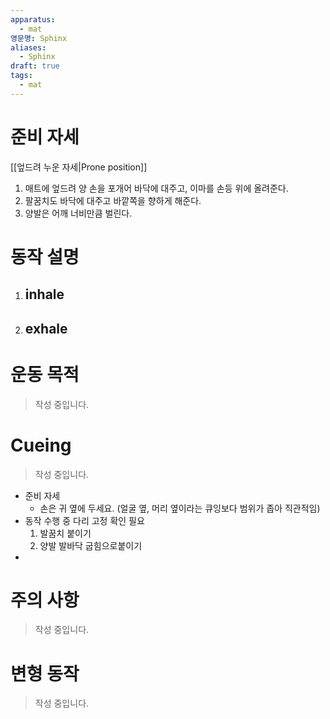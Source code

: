 ```yaml
---
apparatus:
  - mat
영문명: Sphinx
aliases:
  - Sphinx
draft: true
tags:
  - mat
---
```


# 준비 자세

[[엎드려 누운 자세|Prone position]]

1. 매트에 엎드려 양 손을 포개어 바닥에 대주고, 이마를 손등 위에 올려준다.
2. 팔꿈치도 바닥에 대주고 바깥쪽을 향하게 해준다.
3. 양발은 어깨 너비만큼 벌린다.

# 동작 설명

1. inhale
   -

2. exhale
   -

# 운동 목적

> 작성 중입니다.

# Cueing

> 작성 중입니다.

- 준비 자세
    - 손은 귀 옆에 두세요. (얼굴 옆, 머리 옆이라는 큐잉보다 범위가 좁아 직관적임)
- 동작 수행 중 다리 고정 확인 필요
    1. 발꿈치 붙이기
    2. 양발 발바닥 굽힘으로붙이기
-

# 주의 사항

> 작성 중입니다.

# 변형 동작

> 작성 중입니다.
